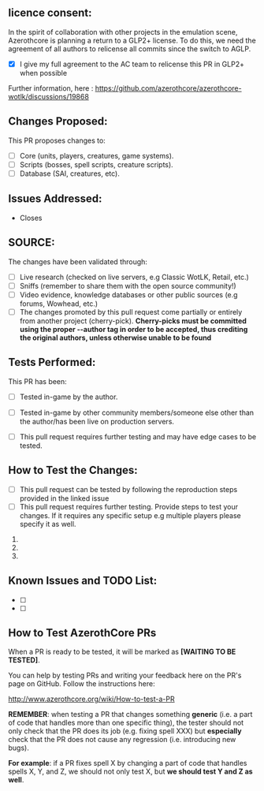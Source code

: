 <!-- First of all, THANK YOU for your contribution. -->

## licence consent:
In the spirit of collaboration with other projects in the emulation scene, Azerothcore is planning a return to a GLP2+ license. 
To do this, we need the agreement of all authors to relicense all commits since the switch to AGLP.

- [X] I give my full agreement to the AC team to relicense this PR in GLP2+ when possible

Further information, here : https://github.com/azerothcore/azerothcore-wotlk/discussions/19868

## Changes Proposed:
<!-- If your pull request promotes complex changes that require a detailed explanation, please describe them in detail specifying what your solution is and what is it meant to address. -->
This PR proposes changes to:
-  [ ] Core (units, players, creatures, game systems).
-  [ ] Scripts (bosses, spell scripts, creature scripts).
-  [ ] Database (SAI, creatures, etc).

## Issues Addressed:
<!-- If your fix has a relating issue, link it below -->
- Closes 

## SOURCE:
<!-- If you can, include a source that can strengthen your claim -->
The changes have been validated through:
- [ ] Live research (checked on live servers, e.g Classic WotLK, Retail, etc.)
- [ ] Sniffs (remember to share them with the open source community!)
- [ ] Video evidence, knowledge databases or other public sources (e.g forums, Wowhead, etc.)
- [ ] The changes promoted by this pull request come partially or entirely from another project (cherry-pick). **Cherry-picks must be committed using the proper --author tag in order to be accepted, thus crediting the original authors, unless otherwise unable to be found**

## Tests Performed:
<!-- Does it build without errors? Did you test in-game? What did you test? On which OS did you test? Describe any other tests performed -->
This PR has been:
- [ ] Tested in-game by the author.
- [ ] Tested in-game by other community members/someone else other than the author/has been live on production servers.
- [ ] This pull request requires further testing and may have edge cases to be tested.


## How to Test the Changes:
<!-- Describe in a detailed step-by-step order how to test the changes -->

- [ ] This pull request can be tested by following the reproduction steps provided in the linked issue
- [ ] This pull request requires further testing. Provide steps to test your changes. If it requires any specific setup e.g multiple players please specify it as well.

1.
2.
3.

## Known Issues and TODO List:
<!-- Is there anything else left to do after this PR? -->

- [ ]
- [ ]

<!-- If you intend to contribute repeatedly to our project, it is a good idea to join our discord channel. We set ranks for our contributors and give them access to special resources or knowledge: https://discord.com/invite/GyFvXpk7)
     Do not remove the instructions below about testing, they will help users to test your PR -->
## How to Test AzerothCore PRs
 
When a PR is ready to be tested, it will be marked as **[WAITING TO BE TESTED]**.

You can help by testing PRs and writing your feedback here on the PR's page on GitHub. Follow the instructions here:

http://www.azerothcore.org/wiki/How-to-test-a-PR

**REMEMBER**: when testing a PR that changes something **generic** (i.e. a part of code that handles more than one specific thing), the tester should not only check that the PR does its job (e.g. fixing spell XXX) but **especially** check that the PR does not cause any regression (i.e. introducing new bugs).

**For example**: if a PR fixes spell X by changing a part of code that handles spells X, Y, and Z, we should not only test X, but **we should test Y and Z as well**.
